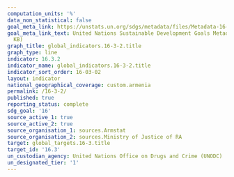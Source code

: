 ```yaml
---
computation_units: '%'
data_non_statistical: false
goal_meta_link: https://unstats.un.org/sdgs/metadata/files/Metadata-16-03-02.pdf
goal_meta_link_text: United Nations Sustainable Development Goals Metadata (PDF 209
  KB)
graph_title: global_indicators.16-3-2.title
graph_type: line
indicator: 16.3.2
indicator_name: global_indicators.16-3-2.title
indicator_sort_order: 16-03-02
layout: indicator
national_geographical_coverage: custom.armenia
permalink: /16-3-2/
published: true
reporting_status: complete
sdg_goal: '16'
source_active_1: true
source_active_2: true
source_organisation_1: sources.Armstat
source_organisation_2: sources.Ministry of Justice of RA
target: global_targets.16-3.title
target_id: '16.3'
un_custodian_agency: United Nations Office on Drugs and Crime (UNODC)
un_designated_tier: '1'
---
```

